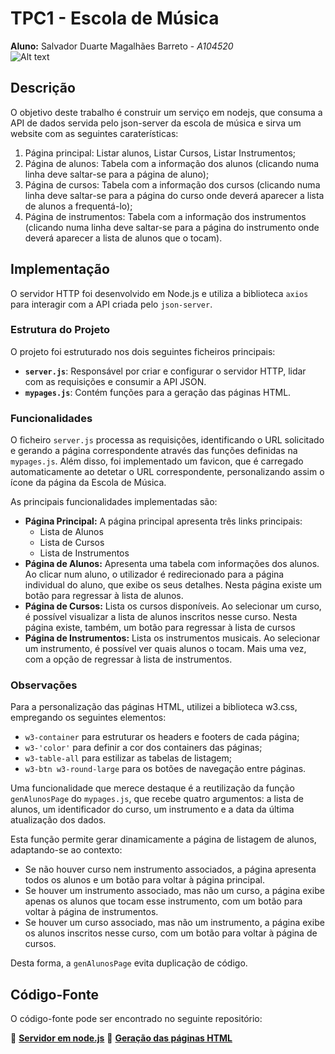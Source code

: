 # TPC1 - Escola de Música 

**Aluno:** Salvador Duarte Magalhães Barreto - *A104520*  
![Alt text](https://github.com/R7ptide/EngWeb2025-A104520/blob/main/image.png)

## Descrição  

O objetivo deste trabalho é construir um serviço em nodejs, que consuma a API de dados servida pelo json-server da escola de música e sirva um website com as seguintes caraterísticas:

1. Página principal: Listar alunos, Listar Cursos, Listar Instrumentos;
2. Página de alunos: Tabela com a informação dos alunos (clicando numa linha deve saltar-se para a página de aluno);
3. Página de cursos: Tabela com a informação dos cursos (clicando numa linha deve saltar-se para a página do curso onde deverá aparecer a lista de alunos a frequentá-lo);
4. Página de instrumentos: Tabela com a informação dos instrumentos (clicando numa linha deve saltar-se para a página do instrumento onde deverá aparecer a lista de alunos que o tocam).
 

## Implementação  

O servidor HTTP foi desenvolvido em Node.js e utiliza a biblioteca `axios` para interagir com a API criada pelo `json-server`.

### Estrutura do Projeto

O projeto foi estruturado nos dois seguintes ficheiros principais:
- **`server.js`**: Responsável por criar e configurar o servidor HTTP, lidar com as requisições e consumir a API JSON.
- **`mypages.js`**: Contém funções para a geração das páginas HTML.

### Funcionalidades

O ficheiro `server.js` processa as requisições, identificando o URL solicitado e gerando a página correspondente através das funções definidas na `mypages.js`. Além disso, foi implementado um favicon, que é carregado automaticamente ao detetar o URL correspondente, personalizando assim o ícone da página da Escola de Música.

As principais funcionalidades implementadas são:
- **Página Principal:** A página principal apresenta três links principais:
    - Lista de Alunos
    - Lista de Cursos
    - Lista de Instrumentos
- **Página de Alunos:** Apresenta uma tabela com informações dos alunos. Ao clicar num aluno, o utilizador é redirecionado para a página individual do aluno, que exibe os seus detalhes. Nesta página existe um botão para regressar à lista de alunos.
- **Página de Cursos:** Lista os cursos disponíveis. Ao selecionar um curso, é possível visualizar a lista de alunos inscritos nesse curso. Nesta página existe, também, um botão para regressar à lista de cursos
- **Página de Instrumentos:** Lista os instrumentos musicais. Ao selecionar um instrumento, é possível ver quais alunos o tocam. Mais uma vez, com a opção de regressar à lista de instrumentos.

### Observações
Para a personalização das páginas HTML, utilizei a biblioteca w3.css, empregando os seguintes elementos:

- `w3-container` para estruturar os headers e footers de cada página;
- `w3-'color'` para definir a cor dos containers das páginas;
- `w3-table-all` para estilizar as tabelas de listagem;
- `w3-btn w3-round-large` para os botões de navegação entre páginas.

Uma funcionalidade que merece destaque é a reutilização da função `genAlunosPage` do `mypages.js`, que recebe quatro argumentos: a lista de alunos, um identificador do curso, um instrumento e a data da última atualização dos dados.

Esta função permite gerar dinamicamente a página de listagem de alunos, adaptando-se ao contexto:

- Se não houver curso nem instrumento associados, a página apresenta todos os alunos e um botão para voltar à página principal.
- Se houver um instrumento associado, mas não um curso, a página exibe apenas os alunos que tocam esse instrumento, com um botão para voltar à página de instrumentos.
- Se houver um curso associado, mas não um instrumento, a página exibe os alunos inscritos nesse curso, com um botão para voltar à página de cursos.

Desta forma, a `genAlunosPage` evita duplicação de código.

## Código-Fonte  

O código-fonte pode ser encontrado no seguinte repositório:  

📌 [**Servidor em node.js**](https://github.com/R7ptide/EngWeb2025-A104520/blob/main/TPC2/server.js) 
📌 [**Geração das páginas HTML**](https://github.com/R7ptide/EngWeb2025-A104520/blob/main/TPC2/mypages.js)   
